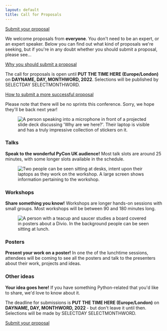 ```yaml
---
layout: default
title: Call for Proposals
---
```


<a href="https://pretalx.com/pyconuk-2022/cfp" target="_blank">Submit your proposal</a>

<p>We welcome proposals from <strong>everyone</strong>. You don't need to be an expert, or an expert speaker. Below you can find out what kind of proposals we're seeking, but if you're in any doubt whether you should submit a proposal, please see...</p>

<a href="/call-proposals/why-you-should-submit-proposal/">Why you should submit a proposal</a>

<p>The call for proposals is open until <strong>PUT THE TIME HERE (Europe/London)</strong> on <strong>DAYNAME, DAY, MONTHWORD, 2022</strong>. Selections will be published by SELECTDAY SELECTMONTHWORD.</p>

<a href="/call-proposals/proposal-submission-advice/">How to submit a more successful proposal</a>

<p>Please note that there will be no sprints this conference. Sorry, we hope they'll be back next year!</p>

<style>
  .box_cfp figure {
    float: right;
    max-width: 250px;
    margin-left: 1em;
    margin-bottom: 1em;
  }

  .box_cfp h3 {
    margin-top: 0;
    margin-bottom: 0.5em;
  }

  .box_cfp p:nth-child(3) {
    margin-top: 0.5em;
  }

  h2 {
    margin-top: 3em;
  }
</style>

<div class="box box_blue">
  <figure>
    <img src="/images/mikey_talk.jpg" alt="A person speaking into a microphone in front of a projected slide deck discussing 'Why are we here?'. Their laptop is visible and has a truly impressive collection of stickers on it.">
  </figure>

  <h3>Talks</h3>
  <p><strong>Speak to the wonderful PyCon UK audience!</strong> Most talk slots are around 25 minutes, with some longer slots available in the schedule.</p>
</div>

<div class="box box_red">
  <figure>
    <img src="/images/workshop.jpg" alt="Two people can be seen sitting at desks, intent upon their laptops as they work on the workshop. A large screen shows information pertaining to the workshop.">
  </figure>

  <h3>Workshops</h3>
  <p><strong>Share something you know!</strong> Workshops are longer hands-on sessions with small groups. Most workshops will be between 90 and 180 minutes long.</p>
</div>

<div class="box box_yellow">
  <figure>
    <img src="/images/posters.jpg" alt="A person with a teacup and saucer studies a board covered in posters about a Divio. In the background people can be seen sitting at lunch.">
  </figure>

  <h3>Posters</h3>
  <p><strong>Present your work on a poster!</strong> In one the of the lunchtime sessions, attendees will be coming to see all the posters and talk to the presenters about their work, projects and ideas.</p>
</div>

<div class="box box_blue">
  <h3>Other ideas</h3>
  <p><strong>Your idea goes here!</strong> If you have something Python-related that you'd like to share, we'd love to know about it.</p>
</div>

<div class="box box_red">
  <p>The deadline for submissions is <strong>PUT THE TIME HERE (Europe/London)</strong> on <strong>DAYNAME, DAY, MONTHWORD, 2022 </strong>- but don't leave it until then. Selections will be made by SELECTDAY SELECTMONTHWORD.</p>
  <a href="https://pretalx.com/pyconuk-2022/cfp" target="_blank" class="btn btn-warning btn-lg btn-block">Submit your proposal</a>
</div>
